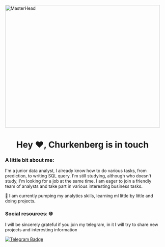<img src="https://user-images.githubusercontent.com/74038190/212747903-e9bdf048-2dc8-41f9-b973-0e72ff07bfba.gif" alt="MasterHead" height="400" width="100%">
<h1 align="center">Hey ❤️, Churkenberg is in touch</h1>

### A little bit about me:    
I'm a junior data analyst, I already know how to do various tasks, from prediction, to writing SQL query. I'm still studying, although who doesn't study, I'm looking for a job at the same time. I am eager to join a friendly team of analysts and take part in various interesting business tasks.

🌱 I am currently pumping my analytics skills, learning ml little by little and doing projects.

### Social resources: 🌐
I will be sincerely grateful if you join my telegram, in it I will try to share new projects and interesting information 

[![Telegram Badge](https://img.shields.io/badge/Telegram-blue?style=for-the-badge&logo=telegram&logoColor=white)](https://t.me/churkenberg)
